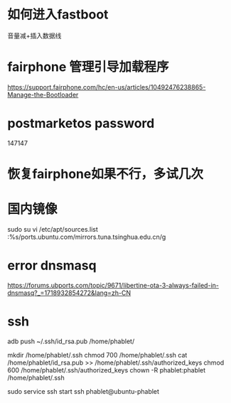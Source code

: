 # 如何进入fastboot
音量减+插入数据线

# fairphone 管理引导加载程序
https://support.fairphone.com/hc/en-us/articles/10492476238865-Manage-the-Bootloader

# postmarketos password
147147

# 恢复fairphone如果不行，多试几次

# 国内镜像
sudo su
vi /etc/apt/sources.list
:%s/ports.ubuntu.com/mirrors.tuna.tsinghua.edu.cn/g

# error dnsmasq
https://forums.ubports.com/topic/9671/libertine-ota-3-always-failed-in-dnsmasq?_=1718932854272&lang=zh-CN

# ssh
adb push ~/.ssh/id_rsa.pub /home/phablet/

mkdir /home/phablet/.ssh
chmod 700 /home/phablet/.ssh
cat /home/phablet/id_rsa.pub >> /home/phablet/.ssh/authorized_keys
chmod 600 /home/phablet/.ssh/authorized_keys
chown -R phablet:phablet /home/phablet/.ssh

sudo service ssh start
ssh phablet@ubuntu-phablet
